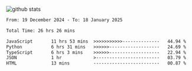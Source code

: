 
![github stats](https://github-readme-stats.vercel.app/api?username=realmahd1&show_icons=true&theme=codeSTACKr&hide_rank=true&count_private=true)

<!--START_SECTION:waka-->

```txt
From: 19 December 2024 - To: 18 January 2025

Total Time: 26 hrs 26 mins

JavaScript       11 hrs 53 mins  >>>>>>>>>>>--------------   44.94 %
Python           6 hrs 31 mins   >>>>>>-------------------   24.69 %
TypeScript       6 hrs 3 mins    >>>>>>-------------------   22.94 %
JSON             1 hr            >------------------------   03.79 %
HTML             13 mins         -------------------------   00.87 %
```

<!--END_SECTION:waka-->
